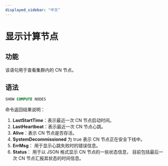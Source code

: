 ```yaml
---
displayed_sidebar: "中文"
---
```


# 显示计算节点

## 功能

该语句用于查看集群内的 CN 节点。

## 语法

```sql
SHOW COMPUTE NODES
```

命令返回结果说明：

1. **LastStartTime**：表示最近一次 CN 节点启动时间。
2. **LastHeartbeat**：表示最近一次 CN 节点心跳。
3. **Alive**：表示 CN 节点是否存活。
4. **SystemDecommissioned** 为 true 表示 CN 节点正在安全下线中。
5. **ErrMsg**： 用于显示心跳失败时的错误信息。
6. **Status**： 用于以 JSON 格式显示 CN 节点的一些状态信息， 目前包括最后一次 CN 节点汇报其状态的时间信息。